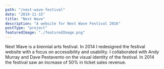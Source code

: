 ```yaml
---
path: "/next-wave-festival"
date: "2019-11-15"
title: "Next Wave"
description: "A website for Next Wave Festival 2016"
postType: "project"
featuredImage: "./featuredImage.png"
---
```


Next Wave is a biennial arts festival. In 2014 I redesigned the festival website with a focus on accessibility and usability. I collaborated with Andy Murray and Dave Pestavento on the visual identity of the festival. In 2014 the festival saw an increase of 50% in ticket sales revenue.


